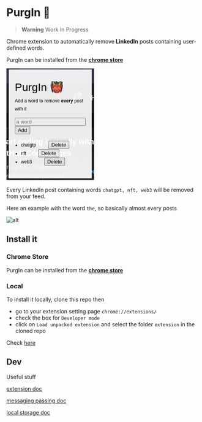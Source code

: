 # PurgIn 👹

> **Warning**
> Work in Progress

Chrome extension to automatically remove **LinkedIn** posts containing user-defined words.

PurgIn can be installed from the [**chrome store**](https://chrome.google.com/webstore/search/purgin?hl=it&authuser=0)


![alt](image.png)

Every LinkedIn post containing words `chatgpt, nft, web3` will be removed from your feed.

Here an example with the word `the`, so basically almost every posts

![alt](purgin_example.gif)

## Install it

### Chrome Store

PurgIn can be installed from the [**chrome store**](https://chrome.google.com/webstore/search/purgin?hl=it&authuser=0)

### Local

To install it locally, clone this repo then

- go to your extension setting page `chrome://extensions/`
- check the box for `Developer mode`
- click on `Load unpacked extension` and select the folder `extension` in the cloned repo

Check [here](https://www.cnet.com/tech/services-and-software/how-to-install-chrome-extensions-manually/)

## Dev

Useful stuff

[extension doc](https://developer.chrome.com/docs/extensions/mv3/getstarted/extensions-101/)

[messaging passing doc](https://developer.chrome.com/docs/extensions/mv3/messaging/)

[local storage doc](https://developer.chrome.com/docs/extensions/reference/storage/#overview)
